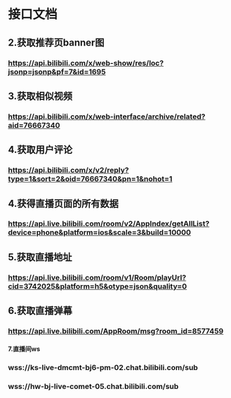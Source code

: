 # 接口文档
## 2.获取推荐页banner图
### https://api.bilibili.com/x/web-show/res/loc?jsonp=jsonp&pf=7&id=1695
## 3.获取相似视频
### https://api.bilibili.com/x/web-interface/archive/related?aid=76667340
## 4.获取用户评论
### https://api.bilibili.com/x/v2/reply?type=1&sort=2&oid=76667340&pn=1&nohot=1

## 4.获得直播页面的所有数据
### https://api.live.bilibili.com/room/v2/AppIndex/getAllList?device=phone&platform=ios&scale=3&build=10000

## 5.获取直播地址
### https://api.live.bilibili.com/room/v1/Room/playUrl?cid=3742025&platform=h5&otype=json&quality=0

## 6.获取直播弹幕
### https://api.live.bilibili.com/AppRoom/msg?room_id=8577459

#### 7.直播间ws
### wss://ks-live-dmcmt-bj6-pm-02.chat.bilibili.com/sub
### wss://hw-bj-live-comet-05.chat.bilibili.com/sub